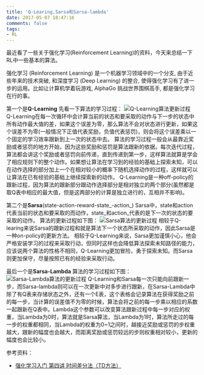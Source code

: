 ```yaml
---
title: 'Q-Learing,Sarsa和Sarsa-lambda'
date: 2017-05-07 18:47:16
comments: false
tags:
- RL
---
```

最近看了一些关于强化学习(Reinforcement Learning)的资料，今天来总结一下RL中一些基本的算法。
<!--more-->
强化学习 (Reinforcement Learning) 是一个机器学习领域中的一个分支, 由于近些年来的技术突破, 和深度学习 (Deep Learning) 的整合, 使得强化学习有了进一步的运用。比如让计算机学着玩游戏, AlphaGo 挑战世界围棋高手, 都是强化学习在行的事。

第一个是**Q-Learning**
先看一下算法的学习过程：
![Q-Learning算法更新过程](/images/2017-5-7/2017-5-7-1.png)
Q-Learning在每一次循环中会计算当前的状态和要采取的动作与下一步的状态中所有动作最大值的差，如果这个误差为零，那么算法不会对状态进行更新，如果这个误差不为零(一般情况下正值代表奖励，负值代表惩罚)，则会将这个误差乘以一个固定的学习效率跟新到上一次的状态中去。
算法的学习过程一般会从最靠近奖励或者惩罚的地方开始，因为这些奖励和惩罚是算法跟新的依据。每次迭代过程，算法都会讲这个奖励或者惩罚向前传递，直到传递到第一步，这样算法就算是学会了相应规则下的整个动作。如果想让算法在学习到的经验的基础上探索未知，可以在动作选择的部分加上一个在相对较小的概率下随机选择动作的过程，这样就可以让算法在已有经验的基础上继续探索新的动作。
Q-Learning是一种off-policy的跟新过程，因为算法的跟新部分跟动作选择部分是相对独立的两个部分(虽然都是取Q表中相应的最大值，但是这两部分的计算是独立进行的，互相并不影响)。


第二个是**Sarsa**(state-action-reward-state\_-action\_)
Sarsa中，state和action代表当前的状态和要采取的而动作，state\_和action\_代表的是下一次的状态的要采取的动作。
算法的更新过程如下图：
![Sarsa算法的更新过程](/images/2017-5-7/2017-5-7-2.png)
相较于Q-learing来说Sarsa的跟新过程和就是算法下一个状态所采取的动作，因此Sarsa是一种on-policy的更新方法。
相较于Q-Learning来说，Sarsa更加谨慎小心，他会严格安装学习的过程来采取行动，但同时这样也会降低算法探索未知路径的能力，应该说两个算法的性格不相同，Q-Learning更加冒险，勇于探索未知。而Sarsa则更加保守，尽量按照已有的经验来采取行动。


最后一个是**Sarsa-Lambda**
算法的学习过程如下图：
![Sarsa\-Lambda算法的更新过程](/images/2017-5-7/2017-5-7-3.png)
Q-Learning和Sarsa每一次只能向前跟新一步，而Sarsa-lambda则可以在一次更新中对多步进行跟新，在Sarsa-Lambda中除了有Q表来存储状态之外，还有一个E表，这个表格会记录算法在获得奖励之前的每一步，当计算的误差值不为零的时候，算法会将之前的每一步乘以相应的系数一起跟新在Q表中。Lambda这个参数可以改变算法跟新过程中每一步对应的权重，当Lambda为0时，算法就是Sarsa算法，当Lambda为1时，算法所走过的每一步的权重都相同，当Lambda的权重为0~1之间时，越接近奖励或惩罚的步权重越大，跟新的幅度也会越大，而距离奖励或惩罚较远的步则权重相对较小，更新的幅度也会比较小。

参考资料：
* [强化学习入门 第四讲 时间差分法（TD方法）](https://zhuanlan.zhihu.com/p/25913410)